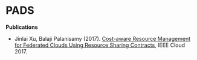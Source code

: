 # PADS


**Publications**

 + Jinlai Xu, Balaji Palanisamy (2017). [Cost-aware Resource Management for Federated Clouds Using Resource Sharing Contracts](https://www.researchgate.net/publication/317097662_Cost-Aware_Resource_Management_for_Federated_Clouds_Using_Resource_Sharing_Contracts), IEEE Cloud 2017.
 

